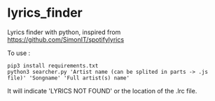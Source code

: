 # lyrics_finder
Lyrics finder with python, inspired from https://github.com/SimonIT/spotifylyrics

To use :
```
pip3 install requirements.txt
python3 searcher.py 'Artist name (can be splited in parts -> .js file)' 'Songname' 'Full artist(s) name'
```
It will indicate 'LYRICS NOT FOUND' or the location of the .lrc file.

